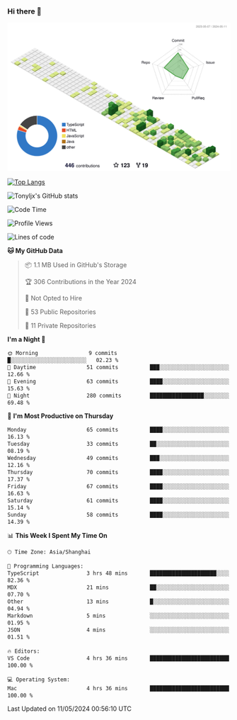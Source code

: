 ### Hi there 👋

![](./profile-3d-contrib/profile-green-animate.svg)

 

[![Top Langs](https://github-readme-stats.vercel.app/api/top-langs/?username=tonyljx)](https://github.com/anuraghazra/github-readme-stats)

![Tonyljx's GitHub stats](https://github-readme-stats.vercel.app/api?username=tonyljx&theme=default&show_icons=true)

 

<!--START_SECTION:waka-->
![Code Time](http://img.shields.io/badge/Code%20Time-350%20hrs%2033%20mins-blue)

![Profile Views](http://img.shields.io/badge/Profile%20Views-4-blue)

![Lines of code](https://img.shields.io/badge/From%20Hello%20World%20I%27ve%20Written-412.9%20thousand%20lines%20of%20code-blue)

**🐱 My GitHub Data** 

> 📦 1.1 MB Used in GitHub's Storage 
 > 
> 🏆 306 Contributions in the Year 2024
 > 
> 🚫 Not Opted to Hire
 > 
> 📜 53 Public Repositories 
 > 
> 🔑 11 Private Repositories 
 > 
**I'm a Night 🦉** 

```text
🌞 Morning                9 commits           █░░░░░░░░░░░░░░░░░░░░░░░░   02.23 % 
🌆 Daytime                51 commits          ███░░░░░░░░░░░░░░░░░░░░░░   12.66 % 
🌃 Evening                63 commits          ████░░░░░░░░░░░░░░░░░░░░░   15.63 % 
🌙 Night                  280 commits         █████████████████░░░░░░░░   69.48 % 
```
📅 **I'm Most Productive on Thursday** 

```text
Monday                   65 commits          ████░░░░░░░░░░░░░░░░░░░░░   16.13 % 
Tuesday                  33 commits          ██░░░░░░░░░░░░░░░░░░░░░░░   08.19 % 
Wednesday                49 commits          ███░░░░░░░░░░░░░░░░░░░░░░   12.16 % 
Thursday                 70 commits          ████░░░░░░░░░░░░░░░░░░░░░   17.37 % 
Friday                   67 commits          ████░░░░░░░░░░░░░░░░░░░░░   16.63 % 
Saturday                 61 commits          ████░░░░░░░░░░░░░░░░░░░░░   15.14 % 
Sunday                   58 commits          ████░░░░░░░░░░░░░░░░░░░░░   14.39 % 
```


📊 **This Week I Spent My Time On** 

```text
🕑︎ Time Zone: Asia/Shanghai

💬 Programming Languages: 
TypeScript               3 hrs 48 mins       █████████████████████░░░░   82.36 % 
MDX                      21 mins             ██░░░░░░░░░░░░░░░░░░░░░░░   07.70 % 
Other                    13 mins             █░░░░░░░░░░░░░░░░░░░░░░░░   04.94 % 
Markdown                 5 mins              ░░░░░░░░░░░░░░░░░░░░░░░░░   01.95 % 
JSON                     4 mins              ░░░░░░░░░░░░░░░░░░░░░░░░░   01.51 % 

🔥 Editors: 
VS Code                  4 hrs 36 mins       █████████████████████████   100.00 % 

💻 Operating System: 
Mac                      4 hrs 36 mins       █████████████████████████   100.00 % 
```


 Last Updated on 11/05/2024 00:56:10 UTC
<!--END_SECTION:waka-->
